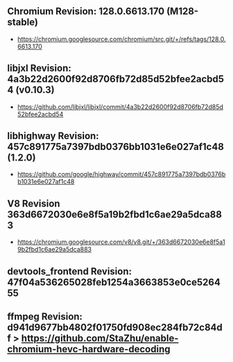 ## Chromium Revision: 128.0.6613.170 (M128-stable)
 - https://chromium.googlesource.com/chromium/src.git/+/refs/tags/128.0.6613.170

## libjxl Revision: 4a3b22d2600f92d8706fb72d85d52bfee2acbd54 (v0.10.3)

 - https://github.com/libjxl/libjxl/commit/4a3b22d2600f92d8706fb72d85d52bfee2acbd54

## libhighway Revision: 457c891775a7397bdb0376bb1031e6e027af1c48 (1.2.0)

 - https://github.com/google/highway/commit/457c891775a7397bdb0376bb1031e6e027af1c48

## V8 Revision 363d6672030e6e8f5a19b2fbd1c6ae29a5dca883

 - https://chromium.googlesource.com/v8/v8.git/+/363d6672030e6e8f5a19b2fbd1c6ae29a5dca883

## devtools_frontend Revision: 47f04a536265028feb1254a3663853e0ce526455

## ffmpeg Revision: d941d9677bb4802f01750fd908ec284fb72c84df > https://github.com/StaZhu/enable-chromium-hevc-hardware-decoding

